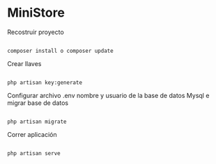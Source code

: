 # MiniStore

Recostruir proyecto
```

composer install o composer update
```

Crear llaves
```

php artisan key:generate
```

Configurar archivo .env nombre y usuario de la base de datos Mysql e migrar base de datos
```

php artisan migrate
```

Correr aplicación
```

php artisan serve
```
